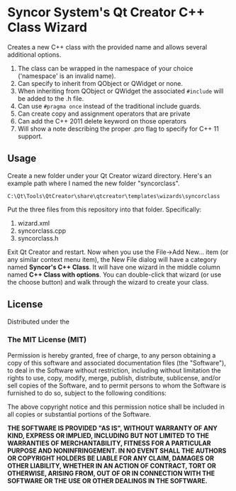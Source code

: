 # Syncor System's Qt Creator C++ Class Wizard #
Creates a new C++ class with the provided name and allows several additional options.

1. The class can be wrapped in the namespace of your choice ('namespace' is an invalid name).  
2. Can specify to inherit from QObject or QWidget or none. 
3. When inheriting from QObject or QWidget the associated `#include` will be added to the .h file.
4. Can use `#pragma once` instead of the traditional include guards.
5. Can create copy and assignment operators that are private 
6. Can add the C++ 2011 delete keyword on those operators
7. Will show a note describing the proper .pro flag to specify for C++ 11 support.


## Usage ##
Create a new folder under your Qt Creator wizard directory. Here's an example path where I named the new folder "syncorclass".

    C:\Qt\Tools\QtCreator\share\qtcreator\templates\wizards\syncorclass

Put the three files from this repository into that folder. Specifically:

1. wizard.xml
2. syncorclass.cpp
3. syncorclass.h

Exit Qt Creator and restart. Now when you use the File->Add New... item (or any similar context menu item), the New File dialog will have a category named **Syncor's C++ Class**. It will have one wizard in the middle column named **C++ Class with options**. You can double-click that wizard (or use the choose button) and walk through the wizard to create your class.

## License ##
Distributed under the  

### **The MIT License (MIT)** ###

Permission is hereby granted, free of charge, to any person obtaining a copy
of this software and associated documentation files (the "Software"), to deal
in the Software without restriction, including without limitation the rights
to use, copy, modify, merge, publish, distribute, sublicense, and/or sell
copies of the Software, and to permit persons to whom the Software is
furnished to do so, subject to the following conditions:

The above copyright notice and this permission notice shall be included in
all copies or substantial portions of the Software.

**THE SOFTWARE IS PROVIDED "AS IS", WITHOUT WARRANTY OF ANY KIND, EXPRESS OR
IMPLIED, INCLUDING BUT NOT LIMITED TO THE WARRANTIES OF MERCHANTABILITY,
FITNESS FOR A PARTICULAR PURPOSE AND NONINFRINGEMENT. IN NO EVENT SHALL THE
AUTHORS OR COPYRIGHT HOLDERS BE LIABLE FOR ANY CLAIM, DAMAGES OR OTHER
LIABILITY, WHETHER IN AN ACTION OF CONTRACT, TORT OR OTHERWISE, ARISING FROM,
OUT OF OR IN CONNECTION WITH THE SOFTWARE OR THE USE OR OTHER DEALINGS IN
THE SOFTWARE.**